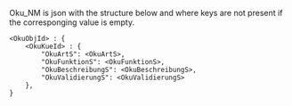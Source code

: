 Oku_NM is json with the structure below and where keys
are not present if the corresponging value is empty.

```
<OkuObjId> : {
	<OkuKueId> : {
		"OkuArtS": <OkuArtS>,
		"OkuFunktionS": <OkuFunktionS>,
		"OkuBeschreibungS": <OkuBeschreibungS>,
		"OkuValidierungS": <OkuValidierungS>
	},
}
```
